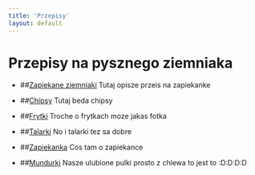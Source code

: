 ```yaml
---
title: 'Przepisy'
layout: default
---
```

<div class="jumbotron" id="description">
<h1> Przepisy na pysznego ziemniaka</h1>

</div>

* ##[Zapiekane ziemniaki](#zapiekane)
Tutaj opisze przeis na zapiekanke
* ##[Chipsy](#chipsy)
Tutaj beda chipsy
* ##[Frytki](#frytki)
Troche o frytkach moze jakas fotka

* ##[Talarki](#talarki)
No i talarki tez sa dobre

* ##[Zapiekanka](#zapiekanka)
Cos tam o zapiekance
* ##[Mundurki](#mundurki)
Nasze ulubione pulki prosto z chlewa to jest to :D:D:D:D
